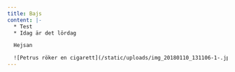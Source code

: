 ```yaml
---
title: Bajs
content: |-
  * Test
  * Idag är det lördag

  Hejsan

  ![Petrus röker en cigarett](/static/uploads/img_20180110_131106-1-.jpg)
---
```


